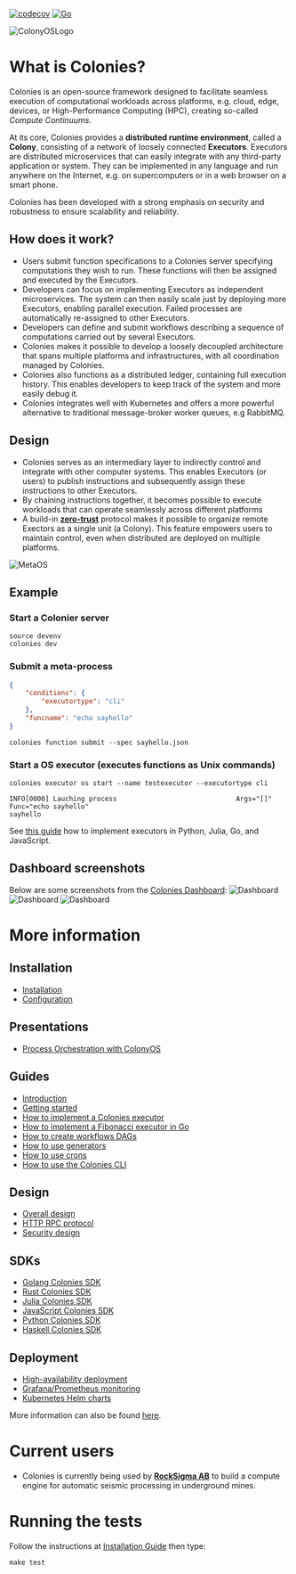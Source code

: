 [![codecov](https://codecov.io/gh/colonyos/colonies/branch/main/graph/badge.svg?token=1D4O2JVSJL)](https://codecov.io/gh/colonyos/colonies)
[![Go](https://github.com/colonyos/colonies/actions/workflows/go.yml/badge.svg)](https://github.com/colonyos/colonies/actions/workflows/go.yml)

![ColonyOSLogo](docs/images/ColonyOsLogoNoShaddow2.png)

# What is Colonies?
Colonies is an open-source framework designed to facilitate seamless execution of computational workloads across platforms, e.g. cloud, edge, devices, or High-Performance Computing (HPC), creating so-called *Compute Continuums*. 

At its core, Colonies provides a **distributed runtime environment**, called a **Colony**, consisting of a network of loosely connected **Executors**. Executors are distributed microservices that can easily integrate with any third-party application or system. They can be implemented in any language and run anywhere on the Internet, e.g. on supercomputers or in a web browser on a smart phone.

Colonies has been developed with a strong emphasis on security and robustness to ensure scalability and reliability.

## How does it work? 
* Users submit function specifications to a Colonies server specifying computations they wish to run. These functions will then be assigned and executed by the Executors.
* Developers can focus on implementing Executors as independent microservices. The system can then easily scale just by deploying more Executors, enabling parallel execution. Failed processes are automatically re-assigned to other Executors.
* Developers can define and submit workflows describing a sequence of computations carried out by several Executors.
* Colonies makes it possible to develop a loosely decoupled architecture that spans multiple platforms and infrastructures, with all coordination managed by Colonies.
* Colonies also functions as a distributed ledger, containing full execution history. This enables developers to keep track of the system and more easily debug it.
* Colonies integrates well with Kubernetes and offers a more powerful alternative to traditional message-broker worker queues, e.g RabbitMQ.

## Design
* Colonies serves as an intermediary layer to indirectly control and integrate with other computer systems. This enables Executors (or users) to publish instructions and subsequently assign these instructions to other Executors.
* By chaining instructions together, it becomes possible to execute workloads that can operate seamlessly across different platforms
* A build-in **[zero-trust](https://en.wikipedia.org/wiki/Zero_trust_security_model)** protocol makes it possible to organize remote Exectors as a single unit (a Colony). This feature empowers users to maintain control, even when distributed are deployed on multiple platforms.

![MetaOS](docs/images/arch.png)

## Example
### Start a Colonier server
```console
source devenv
colonies dev 
```

### Submit a meta-process
```json
{
    "conditions": {
        "executortype": "cli"
    },
    "funcname": "echo sayhello"
}
```

```console
colonies function submit --spec sayhello.json 
```

### Start a OS executor (executes functions as Unix commands)
```console
colonies executor os start --name testexecutor --executortype cli 

INFO[0000] Lauching process                              Args="[]" Func="echo sayhello"
sayhello
```

See [this guide](docs/Executor.md) how to implement executors in Python, Julia, Go, and JavaScript.

## Dashboard screenshots
Below are some screenshots from the [Colonies Dashboard](https://github.com/colonyos/dashboard):
![Dashboard](docs/images/dashboard1.png)
![Dashboard](docs/images/dashboard2.png)
![Dashboard](docs/images/dashboard3.png)

# More information
## Installation
* [Installation](docs/Installation.md)
* [Configuration](docs/Configuration.md)
## Presentations
* [Process Orchestration with ColonyOS](docs/Colonies.pptx)
## Guides
* [Introduction](docs/Introduction.md)
* [Getting started](docs/GettingStarted.md)
* [How to implement a Colonies executor](docs/Executor.md)
* [How to implement a Fibonacci executor in Go](docs/GoTutorial.md)
* [How to create workflows DAGs](docs/Workflows.md)
* [How to use generators](docs/Generators.md)
* [How to use crons](docs/Crons.md)
* [How to use the Colonies CLI](docs/CLI.md)
## Design
* [Overall design](docs/Design.md)
* [HTTP RPC protocol](docs/RPC.md)
* [Security design](docs/Security.md)
## SDKs
* [Golang Colonies SDK](https://github.com/colonyos/colonies/tree/main/pkg/client)
* [Rust Colonies SDK](https://github.com/colonyos/rust)
* [Julia Colonies SDK](https://github.com/colonyos/Colonies.jl)
* [JavaScript Colonies SDK](https://github.com/colonyos/colonies.js)
* [Python Colonies SDK](https://github.com/colonyos/pycolonies)
* [Haskell Colonies SDK](https://github.com/colonyos/haskell)
## Deployment
* [High-availability deployment](docs/HADeployment.md)
* [Grafana/Prometheus monitoring](docs/Monitoring.md)
* [Kubernetes Helm charts](https://github.com/colonyos/helm)

More information can also be found [here](https://colonyos.io).

# Current users
* Colonies is currently being used by **[RockSigma AB](https://www.rocksigma.com)** to build a compute engine for automatic seismic processing in underground mines. 

# Running the tests
Follow the instructions at [Installation Guide](./docs/Installation.md) then type:
```console
make test
```
